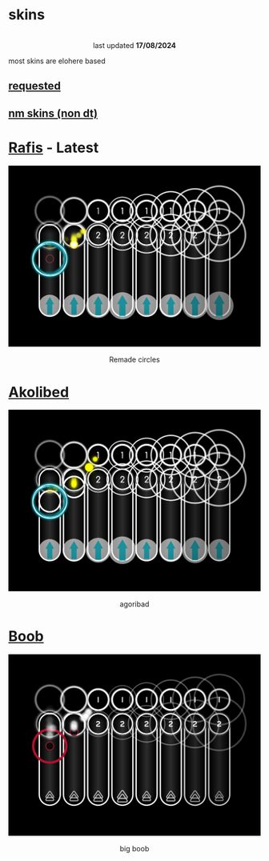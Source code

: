 # skins
<p align="center">
<br>
last updated <b>17/08/2024</b>
</p>
most skins are elohere based

## [requested](https://github.com/0icj/skins/blob/main/Requested.md)
## [nm skins (non dt)](https://github.com/0icj/skins/blob/main/README.md)

# [Rafis](https://github.com/0icj/skins/raw/main/DT/Rafis.osk) - Latest
[![](https://github.com/0icj/skins/raw/main/DT/preview/Rafis.png?raw=true)](https://github.com/0icj/skins/raw/main/DT/Rafis.osk)
<p align="center">
Remade circles
</p>

# [Akolibed](https://github.com/0icj/skins/raw/main/DT/Akolibed.osk)
[![](https://github.com/0icj/skins/raw/main/DT/preview/Akolibed.png?raw=true)](https://github.com/0icj/skins/raw/main/DT/Akolibed.osk)
<p align="center">
agoribad
</p>

# [Boob](https://github.com/0icj/skins/raw/main/DT/Boob.osk)
[![](https://github.com/0icj/skins/raw/main/DT/preview/Boob.png?raw=true)](https://github.com/0icj/skins/raw/main/DT/Boob.osk)
<p align="center">
big boob
</p>
